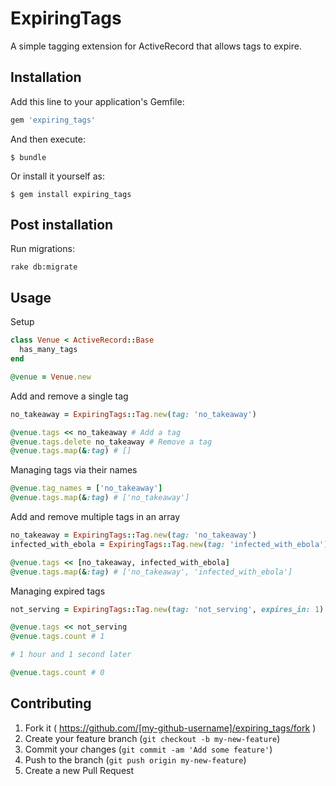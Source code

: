 # ExpiringTags

A simple tagging extension for ActiveRecord that allows tags to expire.

## Installation

Add this line to your application's Gemfile:

```ruby
gem 'expiring_tags'
```

And then execute:

    $ bundle

Or install it yourself as:

    $ gem install expiring_tags

## Post installation

Run migrations:

    rake db:migrate

## Usage

Setup

```ruby
class Venue < ActiveRecord::Base
  has_many_tags
end

@venue = Venue.new
```

Add and remove a single tag

```ruby
no_takeaway = ExpiringTags::Tag.new(tag: 'no_takeaway')

@venue.tags << no_takeaway # Add a tag
@venue.tags.delete no_takeaway # Remove a tag
@venue.tags.map(&:tag) # []
```

Managing tags via their names

```ruby
@venue.tag_names = ['no_takeaway']
@venue.tags.map(&:tag) # ['no_takeaway']
```

Add and remove multiple tags in an array

```ruby
no_takeaway = ExpiringTags::Tag.new(tag: 'no_takeaway')
infected_with_ebola = ExpiringTags::Tag.new(tag: 'infected_with_ebola')

@venue.tags << [no_takeaway, infected_with_ebola]
@venue.tags.map(&:tag) # ['no_takeaway', 'infected_with_ebola']
```

Managing expired tags

```ruby
not_serving = ExpiringTags::Tag.new(tag: 'not_serving', expires_in: 1) # 1 hour

@venue.tags << not_serving
@venue.tags.count # 1

# 1 hour and 1 second later

@venue.tags.count # 0
```


## Contributing

1. Fork it ( https://github.com/[my-github-username]/expiring_tags/fork )
2. Create your feature branch (`git checkout -b my-new-feature`)
3. Commit your changes (`git commit -am 'Add some feature'`)
4. Push to the branch (`git push origin my-new-feature`)
5. Create a new Pull Request
